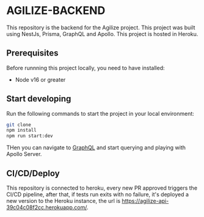 # AGILIZE-BACKEND

This repository is the backend for the Agilize project. This project was built using NestJs, Prisma, GraphQL and Apollo. This project is hosted in Heroku.

## Prerequisites

Before runnning this project locally, you need to have installed:

- Node v16 or greater

## Start developing

Run the following commands to start the project in your local environment:
```bash
git clone
npm install
npm run start:dev
```

THen you can navigate to [GraphQL](http://localhost:3000/) and start querying and playing with Apollo Server.

## CI/CD/Deploy

This repository is connected to heroku, every new PR approved triggers the CI/CD pipeline, after that, if tests run exits with no failure, it's deployed a new version to the Heroku instance, the url is https://agilize-api-39c04c08f2cc.herokuapp.com/.

